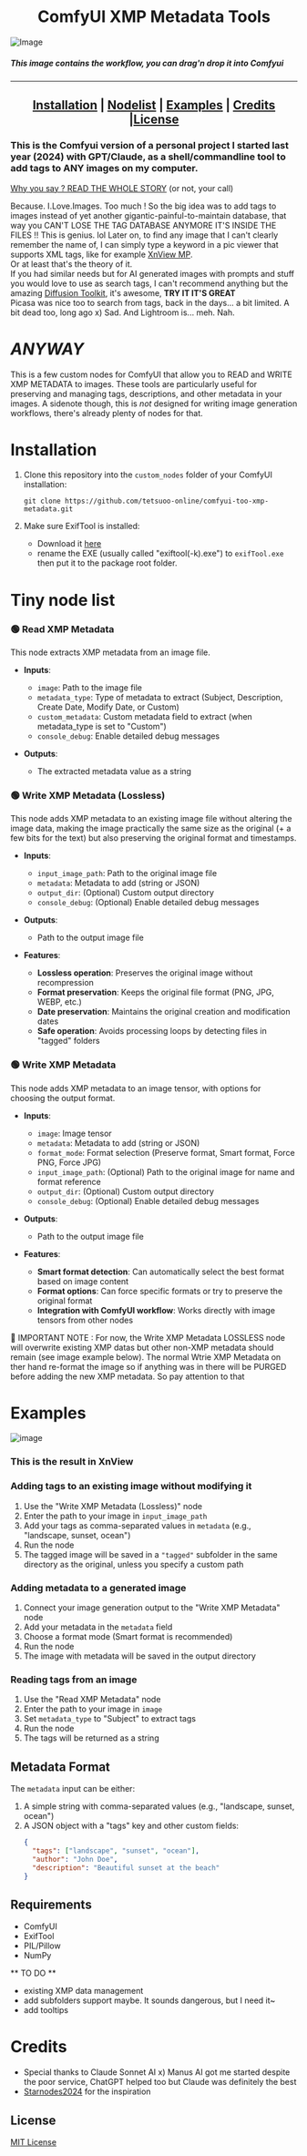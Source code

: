 <div align="center">
<H1 align="center">ComfyUI XMP Metadata Tools</H1>
</div>

![Image](https://github.com/user-attachments/assets/ae1f9455-4e22-4ba0-a182-c68a0b10dda5)
<H5>This image contains the workflow, you can drag'n drop it into Comfyui</H5>
<div align="center">

---
 [**Installation**](#installation) | [**Nodelist**](#nodelist) | [**Examples**](#examples) | [**Credits**](#credits) |[**License**](#license)
---

</div>

### This is the Comfyui version of a personal project I started last year (2024) with GPT/Claude, as a shell/commandline tool to add tags to ANY images on my computer.
<ins>Why you say ? READ THE WHOLE STORY</ins> (or not, your call)

  Because. I.Love.Images. Too much ! So the big idea was to add tags to images instead of yet another gigantic-painful-to-maintain database, that way you CAN'T LOSE THE TAG DATABASE ANYMORE IT'S INSIDE THE FILES !! This is genius. lol
Later on, to find any image that I can't clearly remember the name of, I can simply type a keyword in a pic viewer that supports XML tags, like for example <a href="https://www.xnview.com/">XnView MP</a>.<br>
  Or at least that's the theory of it.<br>
If you had similar needs but for AI generated images with prompts and stuff you would love to use as search tags, I can't recommend anything but the amazing <a href=https://github.com/RupertAvery/DiffusionToolkit>Diffusion Toolkit</a>, it's awesome, <b>TRY IT IT'S GREAT</b><br>
  Picasa was nice too to search from tags, back in the days... a bit limited. A bit dead too, long ago x) Sad. And Lightroom is... meh. Nah. <h1>_ANYWAY_</h1>


This is a few custom nodes for ComfyUI that allow you to READ and WRITE XMP METADATA to images. These tools are particularly useful for preserving and managing tags, descriptions, and other metadata in your images. A sidenote though, this is *not* designed for writing image generation workflows, there's already plenty of nodes for that.

# Installation

1. Clone this repository into the `custom_nodes` folder of your ComfyUI installation:
   ```
   git clone https://github.com/tetsuoo-online/comfyui-too-xmp-metadata.git
   ```

2. Make sure ExifTool is installed:
   - Download it <a href=https://exiftool.org/>here</a>
   - rename the EXE (usually called "exiftool(-k).exe") to `exifTool.exe` then put it to the package root folder.

# Tiny node list

<h3>🟢 Read XMP Metadata</h3>
This node extracts XMP metadata from an image file.

- **Inputs**:
  - `image`: Path to the image file
  - `metadata_type`: Type of metadata to extract (Subject, Description, Create Date, Modify Date, or Custom)
  - `custom_metadata`: Custom metadata field to extract (when metadata_type is set to "Custom")
  - `console_debug`: Enable detailed debug messages

- **Outputs**:
  - The extracted metadata value as a string

<H3>🟢 Write XMP Metadata (Lossless)</H3>
This node adds XMP metadata to an existing image file without altering the image data, making the image practically the same size as the original (+ a few bits for the text) but also preserving the original format and timestamps.

- **Inputs**:
  - `input_image_path`: Path to the original image file
  - `metadata`: Metadata to add (string or JSON)
  - `output_dir`: (Optional) Custom output directory
  - `console_debug`: (Optional) Enable detailed debug messages

- **Outputs**:
  - Path to the output image file

- **Features**:
  - **Lossless operation**: Preserves the original image without recompression
  - **Format preservation**: Keeps the original file format (PNG, JPG, WEBP, etc.)
  - **Date preservation**: Maintains the original creation and modification dates
  - **Safe operation**: Avoids processing loops by detecting files in "tagged" folders

<H3>🟢 Write XMP Metadata</H3>
This node adds XMP metadata to an image tensor, with options for choosing the output format.

- **Inputs**:
  - `image`: Image tensor
  - `metadata`: Metadata to add (string or JSON)
  - `format_mode`: Format selection (Preserve format, Smart format, Force PNG, Force JPG)
  - `input_image_path`: (Optional) Path to the original image for name and format reference
  - `output_dir`: (Optional) Custom output directory
  - `console_debug`: (Optional) Enable detailed debug messages

- **Outputs**:
  - Path to the output image file

- **Features**:
  - **Smart format detection**: Can automatically select the best format based on image content
  - **Format options**: Can force specific formats or try to preserve the original format
  - **Integration with ComfyUI workflow**: Works directly with image tensors from other nodes

🔴 IMPORTANT NOTE : For now, the Write XMP Metadata LOSSLESS node will overwrite existing XMP datas but other non-XMP metadata should remain (see image example below). The normal Wtrie XMP Metadata on ther hand re-format the image so if anything was in there will be PURGED before adding the new XMP metadata. So pay attention to that

# Examples
![image](https://github.com/user-attachments/assets/6ad235e5-69f0-4e27-8768-7f2142fdcbee)
<H3>This is the result in XnView</H3>

### Adding tags to an existing image without modifying it

1. Use the "Write XMP Metadata (Lossless)" node
2. Enter the path to your image in `input_image_path`
3. Add your tags as comma-separated values in `metadata` (e.g., "landscape, sunset, ocean")
4. Run the node
5. The tagged image will be saved in a `"tagged"` subfolder in the same directory as the original, unless you specify a custom path

### Adding metadata to a generated image

1. Connect your image generation output to the "Write XMP Metadata" node
2. Add your metadata in the `metadata` field
3. Choose a format mode (Smart format is recommended)
4. Run the node
5. The image with metadata will be saved in the output directory

### Reading tags from an image

1. Use the "Read XMP Metadata" node
2. Enter the path to your image in `image`
3. Set `metadata_type` to "Subject" to extract tags
4. Run the node
5. The tags will be returned as a string

## Metadata Format

The `metadata` input can be either:

1. A simple string with comma-separated values (e.g., "landscape, sunset, ocean")
2. A JSON object with a "tags" key and other custom fields:
   ```json
   {
     "tags": ["landscape", "sunset", "ocean"],
     "author": "John Doe",
     "description": "Beautiful sunset at the beach"
   }
   ```

## Requirements

- ComfyUI
- ExifTool
- PIL/Pillow
- NumPy

** TO DO **
- existing XMP data management
- add subfolders support maybe. It sounds dangerous, but I need it~
- add tooltips

# Credits
- Special thanks to Claude Sonnet AI x) Manus AI got me started despite the poor service, ChatGPT helped too but Claude was definitely the best
- <a href="https://github.com/Starnodes2024">Starnodes2024</a> for the inspiration


## License

[MIT License](LICENSE)
